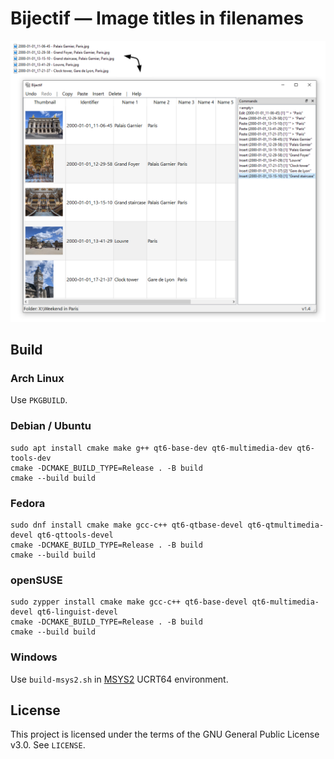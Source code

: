 # Bijectif &mdash; Image titles in filenames

![screenshot](screenshot.png)

## Build

### Arch Linux

Use `PKGBUILD`.

### Debian / Ubuntu

```
sudo apt install cmake make g++ qt6-base-dev qt6-multimedia-dev qt6-tools-dev
cmake -DCMAKE_BUILD_TYPE=Release . -B build
cmake --build build
```

### Fedora

```
sudo dnf install cmake make gcc-c++ qt6-qtbase-devel qt6-qtmultimedia-devel qt6-qttools-devel
cmake -DCMAKE_BUILD_TYPE=Release . -B build
cmake --build build
```

### openSUSE

```
sudo zypper install cmake make gcc-c++ qt6-base-devel qt6-multimedia-devel qt6-linguist-devel
cmake -DCMAKE_BUILD_TYPE=Release . -B build
cmake --build build
```

### Windows

Use `build-msys2.sh` in [MSYS2](https://www.msys2.org/) UCRT64 environment.

## License

This project is licensed under the terms of the GNU General Public License v3.0. See `LICENSE`.
